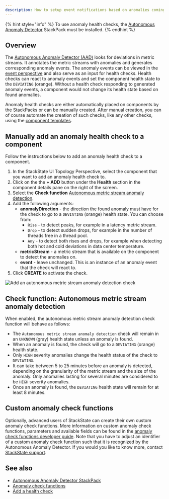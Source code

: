 ```yaml
---
description: How to setup event notifications based on anomalies coming from the Autonomous Anomaly Detector
---
```


{% hint style="info" %}
To use anomaly health checks, the [Autonomous Anomaly Detector](../../stackpacks/add-ons/aad.md) StackPack must be installed.
{% endhint %}

## Overview

The [Autonomous Anomaly Detector (AAD)](../../stackpacks/add-ons/aad.md) looks for deviations in metric streams. It annotates the metric streams with anomalies and generates corresponding anomaly events. The anomaly events can be viewed in the [event perspective](/use/perspectives/events_perspective.md) and also serve as an input for health checks. Health checks can react to anomaly events and set the component health state to the `DEVIATING` (orange). Without a health check responding to generated anomaly events, a component would not change its health state based on found anomalies.

Anomaly health checks are either automatically placed on components by the StackPacks or can be manually created. After manual creation, you can of course automate the creation of such checks, like any other checks, using the [component templates](../../configure/telemetry/telemetry_synchronized_topology.md).

## Manually add an anomaly health check to a component

Follow the instructions below to add an anomaly health check to a component.

1. In the StackState UI Topology Perspective, select the component that you want to add an anomaly health check to.
2. Click on the the **+ ADD** button under the **Health** section in the component details pane on the right of the screen. 
3. Select the **Check function** [Autonomous metric stream anomaly detection](#check-function-autonomous-metric-stream-anomaly-detection).
4. Add the following arguments:
    - **anomalyDirection** - the direction the found anomaly must have for the check to go to a `DEVIATING` (orange) health state. You can choose from:
        - `Rise` - to detect peaks, for example in a latency metric stream.
        - `Drop` - to detect sudden drops, for example in the number of threads free in a thread pool.
        - `Any` - to detect both rises and drops, for example when detecting both hot and cold deviations in data center temperature.
    - **metricStream** - a metric stream that is available on the component to detect the anomalies on.
    - **event** - leave unchanged. This is an instance of an anomaly event that the check will react to. 
5. Click **CREATE** to activate the check. 

![Add an autonomous metric stream anomaly detection check](/.gitbook/assets/v44_autonomous_metric_stream_anomaly_detection_check.png)

## Check function: Autonomous metric stream anomaly detection

When enabled, the autonomous metric stream anomaly detection check function will behave as follows:

 * The `Autonomous metric stream anomaly detection` check will remain in an `UNKNOWN` (gray) health state unless an anomaly is found. 
 * When an anomaly is found, the check will go to a `DEVIATING` (orange) health state. 
 * Only `HIGH` severity anomalies change the health status of the check to `DEVIATING`.
 * It can take between 5 to 25 minutes before an anomaly is detected, depending on the granularity of the metric stream and the size of the anomaly. Only anomalies lasting for several minutes are considered to be `HIGH` severity anomalies. 
 * Once an anomaly is found, the `DEVIATING` health state will remain for at least 8 minutes. 
 
## Custom anomaly check functions

Optionally, advanced users of StackState can create their own custom anomaly check functions. More information on custom anomaly check functions, parameters and available fields can be found in the [anomaly check functions developer guide](/develop/developer-guides/anomaly-check-functions.md). Note that you have to adjust an identifier of a custom anomaly check function such that it is recognized by the Autonomous Anomaly Detector. If you would you like to know more, contact [StackState support](https://support.stackstate.com).

## See also

* [Autonomous Anomaly Detector StackPack](../../stackpacks/add-ons/aad.md)
* [Anomaly check functions](../../develop/developer-guides/anomaly-check-functions.md)
* [Add a health check](add-a-health-check.md)